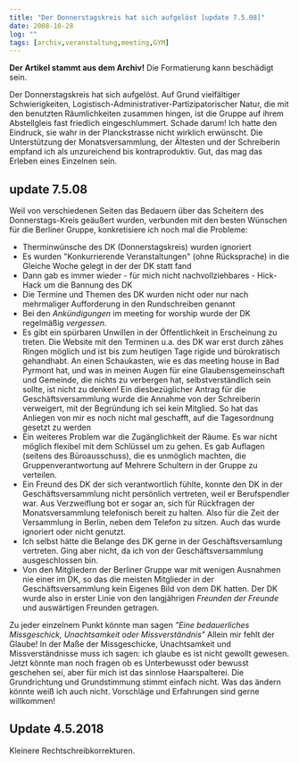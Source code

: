 ```yaml
---
title: "Der Donnerstagskreis hat sich aufgelöst [update 7.5.08]"
date: 2008-10-28
log: ""
tags: [archiv,veranstaltung,meeting,GYM]
---
```

**Der Artikel stammt aus dem Archiv!** Die Formatierung kann beschädigt sein.

Der Donnerstagskreis hat sich aufgelöst. Auf Grund vielfältiger Schwierigkeiten, Logistisch-Administrativer-Partizipatorischer Natur, die mit den benutzten Räumlichkeiten zusammen hingen, ist die Gruppe auf ihrem Abstellgleis fast friedlich eingeschlummert. Schade darum! Ich hatte den Eindruck, sie wahr in der Planckstrasse nicht wirklich erwünscht. Die Unterstützung der Monatsversammlung, der Ältesten und der Schreiberin empfand ich als unzureichend bis kontraproduktiv. Gut, das mag das Erleben eines Einzelnen sein.  

## update 7.5.08 ##

Weil von verschiedenen Seiten das Bedauern über das Scheitern des Donnerstags-Kreis geäußert wurden, verbunden mit den besten Wünschen für die Berliner Gruppe, konkretisiere ich noch mal die Probleme:

<ul>
    <li>Therminwünsche des DK (Donnerstagskreis) wurden ignoriert</li>
    <li>Es wurden "Konkurrierende Veranstaltungen" (ohne Rücksprache) in die Gleiche Woche gelegt in der der DK statt fand</li>
    <li>Dann gab es immer wieder - für mich nicht nachvollziehbares - Hick-Hack um die Bannung des DK</li>
    <li>Die Termine und Themen des DK wurden nicht oder nur nach mehrmaliger Aufforderung in den Rundschreiben genannt</li>
    <li>Bei den <i>Ankündigungen</i> im meeting for worship wurde der DK regelmäßig <i>vergessen</i>.</li>
    <li>Es gibt ein spürbaren Unwillen in der Öffentlichkeit in Erscheinung zu treten. Die Website mit den Terminen u.a. des DK war erst durch zähes Ringen möglich und ist bis zum heutigen Tage rigide und bürokratisch gehandhabt. An einen Schaukasten, wie es das meeting house in Bad Pyrmont hat, und was in meinen Augen für eine Glaubensgemeinschaft und Gemeinde, die nichts zu verbergen hat, selbstverständlich sein sollte, ist nicht zu denken! Ein diesbezüglicher Antrag für die Geschäftsversammlung wurde die Annahme von der Schreiberin verweigert, mit der Begründung ich sei kein Mitglied. So hat das Anliegen von mir es noch nicht mal geschafft, auf die Tagesordnung gesetzt zu werden</li>
    <li>Ein weiteres Problem war die Zugänglichkeit der Räume. Es war nicht möglich flexibel mit dem Schlüssel um zu gehen. Es gab Auflagen (seitens des Büroausschuss), die es unmöglich machten, die Gruppenverantwortung auf Mehrere Schultern in der Gruppe zu verteilen.</li>
    <li>Ein Freund des DK der sich verantwortlich fühlte, konnte den DK in der Geschäftsversammlung nicht persönlich vertreten, weil er Berufspendler war. Aus Verzweiflung bot er sogar an, sich für Rückfragen der Monatsversammlung telefonisch bereit zu halten. Also für die Zeit der Versammlung in Berlin, neben dem Telefon zu sitzen. Auch das wurde ignoriert oder nicht genutzt.</li> 
    <li>Ich selbst hätte die Belange des DK gerne in der Geschäftsversamlung vertreten. Ging aber nicht, da ich von der Geschäftsversammlung ausgeschlossen bin.</li> 
    <li>Von den Mitgliedern der Berliner Gruppe war mit wenigen Ausnahmen nie einer im DK, so das die meisten Mitglieder in der Geschäftsversammlung kein Eigenes Bild von dem DK hatten. Der DK wurde also in erster Linie von den langjährigen <i>Freunden der Freunde</i> und auswärtigen Freunden getragen.</li>
</ul>

Zu jeder einzelnem Punkt könnte man sagen <i>"Eine bedauerliches Missgeschick, Unachtsamkeit oder Missverständnis"</i> Allein mir fehlt der Glaube! In der Maße der Missgeschicke, Unachtsamkeit und Missverständnisse muss ich sagen: ich glaube es ist nicht gewollt gewesen. Jetzt könnte man noch fragen ob es Unterbewusst oder bewusst geschehen sei, aber für mich ist das sinnlose Haarspalterei. Die Grundrichtung und Grundstimmung stimmt einfach nicht. Was das ändern könnte weiß ich auch nicht. Vorschläge und Erfahrungen sind gerne willkommen!

## Update 4.5.2018 ##

Kleinere Rechtschreibkorrekturen.